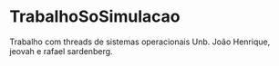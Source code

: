 # TrabalhoSoSimulacao
Trabalho com threads de sistemas operacionais Unb. João Henrique, jeovah e rafael sardenberg.
